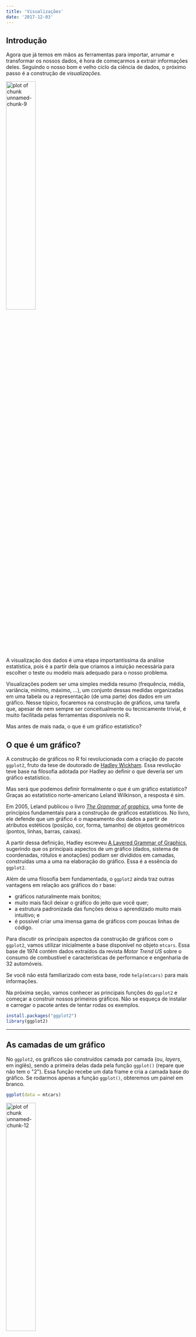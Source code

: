 ```yaml
---
title: 'Visualizações'
date: '2017-12-03'
---
```






## Introdução

Agora que já temos em mãos as ferramentas para importar, arrumar e transformar os nossos dados, é hora de começarmos a extrair informações deles. Seguindo o nosso bom e velho ciclo da ciência de dados, o próximo passo é a construção de *visualizações*.

<img src="img/data-science.png" title="plot of chunk unnamed-chunk-9" alt="plot of chunk unnamed-chunk-9" width="40%" height="40%" />

A visualização dos dados é uma etapa importantíssima da análise estatística, pois é a partir dela que criamos a intuição necessária para escolher o teste ou modelo mais adequado para o nosso problema.

Visualizações podem ser uma simples medida resumo (frequência, média, variância, mínimo, máximo, ...), um conjunto dessas medidas organizadas em uma tabela ou a representação (de uma parte) dos dados em um gráfico. Nesse tópico, focaremos na construção de gráficos, uma tarefa que, apesar de nem sempre ser conceitualmente ou tecnicamente trivial, é muito facilitada pelas ferramentas disponíveis no R.

Mas antes de mais nada, o que é um gráfico estatístico?

## O que é um gráfico?

A construção de gráficos no R foi revolucionada com a criação do pacote `ggplot2`, fruto da tese de doutorado de [Hadley Wickham](https://github.com/hadley). Essa revolução teve base na filosofia adotada por Hadley ao definir o que deveria ser um gráfico estatístico.

Mas será que podemos definir formalmente o que é um gráfico estatístico? Graças ao estatístico norte-americano Leland Wilkinson, a resposta é sim.

Em 2005, Leland publicou o livro [*The Grammar of graphics*](http://www.springer.com/statistics/computational+statistics/book/978-0-387-24544-7), uma fonte de princípios fundamentais para a construção de gráficos estatísticos. No livro, ele defende que um gráfico é o mapeamento dos dados a partir de atributos estéticos (posição, cor, forma, tamanho) de objetos geométricos (pontos, linhas, barras, caixas).

A partir dessa definição, Hadley escreveu [A Layered Grammar of Graphics](http://vita.had.co.nz/papers/layered-grammar.html), sugerindo que os principais aspectos de um gráfico (dados, sistema de coordenadas, rótulos e anotações) podiam ser divididos em camadas, construídas uma a uma na elaboração do gráfico. Essa é a essência do `ggplot2`.

Além de uma filosofia bem fundamentada, o `ggplot2` ainda traz outras vantagens em relação aos gráficos do r base:

- gráficos naturalmente mais bonitos;
- muito mais fácil deixar o gráfico do jeito que você quer;
- a estrutura padronizada das funções deixa o aprendizado muito mais intuitivo; e
- é possível criar uma imensa gama de gráficos com poucas linhas de código.

Para discutir os principais aspectos da construção de gráficos com o `ggplot2`, vamos utilizar inicialmente a base disponível no objeto `mtcars`. Essa base de 1974 contém dados extraídos da revista *Motor Trend US* sobre o consumo de combustível e características de performance e engenharia de 32 automóveis.

Se você não está familiarizado com esta base, rode `help(mtcars)` para mais informações.

Na próxima seção, vamos conhecer as principais funções do `ggplot2` e começar a construir nossos primeiros gráficos. Não se esqueça de instalar e carregar o pacote antes de tentar rodas os exemplos.


```r
install.packages("ggplot2")
library(ggplot2)
```

--------------------------------------------------------------------------------





## As camadas de um gráfico

No `ggplot2`, os gráficos são construídos camada por camada (ou, *layers*, em inglês), sendo a primeira delas dada pela função `ggplot()` (repare que não tem o "2"). Essa função recebe um data frame e cria a camada base do gráfico. Se rodarmos apenas a função `ggplot()`, obteremos um painel em branco.


```r
ggplot(data = mtcars)
```

<img src="figures//unnamed-chunk-12-1.png" title="plot of chunk unnamed-chunk-12" alt="plot of chunk unnamed-chunk-12" width="40%" height="40%" />

Apesar de termos passados os dados para a função, precisamos especificar como as observações serão mapeadas nos aspectos visuais do gráfico e quais formas geométricas serão utilizadas para isso. Cada camada do gráfico representará um tipo de mapeamento ou personalização. O código abaixo é um exemplo de um gráfico bem simples, construído a partir das duas principais camadas. 


```r
ggplot(data = mtcars) + 
  geom_point(mapping = aes(x = disp, y = mpg))
```

<img src="figures//grafico1-1.png" title="plot of chunk grafico1" alt="plot of chunk grafico1" width="40%" height="40%" />

A figura gerada pelo código acima é um gráfico de dispersão. Observe que:

- como vimos, a primeira camada é dada pela função `ggplot()` e recebe um data frame;
- a segunda camada é dada pela função `geom_point()`, especificando a forma **geom**étrica utilizada no mapeamento das observações;
- as camadas são somadas com um `+`;
- o mapeamento na função `geom_point()` recebe a função `aes()`, responsável por descrever como as variáveis serão mapeadas nos aspectos visuais da forma geométrica escolhida, no caso, pontos.

A combinação da função `ggplot()` e de uma ou mais funções `geom_()` definirá o tipo de gráfico gerado.

<div class='admonition note'>
<p class='admonition-title'>
Cuidado
</p>
<p>
As camadas dos gráficos são empilhadas utilizando-se o sinal +. Como a estrutura é muito parecida com uma pipe line, é comum trocarmos o + por um %>% no meio do código.
</p>
</div>

Podemos acrescentar uma terceira camada ao gráfico, agora com uma personalização. Repare como é simples acrescentar labels ao gráfico com a função `labs()`.


```r
ggplot(data = mtcars) + 
  geom_point(mapping = aes(x = disp, y = mpg)) +
  labs(x = "Cilindradas", y = "Milhas/galão")
```

<img src="figures//unnamed-chunk-13-1.png" title="plot of chunk unnamed-chunk-13" alt="plot of chunk unnamed-chunk-13" width="40%" height="40%" />

Agora que você já sabe como a estrutura de camadas do `ggplot` funciona, vamos estudar com mais atenção para que serve a função `aes()`.

--------------------------------------------------------------------------------





## Aesthetics

O papel da função `aes()` (de aesthetics, estética em inglês) é indicar a relação entre os dados e cada aspecto visual do gráfico, como qual variável será representada no eixo x, qual será representada no eixo y, a cor e o tamanho dos componentes geométricos etc. Os aspectos que podem ou devem ser mapeados depende do tipo de gráfico que você está construindo.

No exemplo anterior, atribuímos aspectos de posição: ao eixo y mapeamos a variável `mpg` (milhas por galão) e ao eixo x a variável `disp` (cilindradas). Note que os valores dos labels não são mapeados por variáveis, mas sim diretamente especificados.

Outro aspecto que pode ser mapeado nesse gráfico é a cor dos pontos:


```r
ggplot(data = mtcars) + 
  geom_point(mapping = aes(x = disp, y = mpg, color = as.factor(am)))
```

<img src="figures//mapear_am-1.png" title="plot of chunk mapear_am" alt="plot of chunk mapear_am" width="40%" height="40%" />

Agora, a variável `am` (tipo de transmissão) foi mapeada à cor dos pontos, com pontos vermelhos correspondendo à transmissão automática (valor 0) e pontos azuis à transmissão manual (valor 1). Observe que inserimos a variável `am` como um fator, pois temos interesse apenas nos valores "0" e "1". No entanto, também podemos mapear uma variável contínua à cor dos pontos:


```r
ggplot(mtcars) + 
  geom_point(mapping = aes(x = disp, y = mpg, colour = cyl))
```

<img src="figures//mapear_cor-1.png" title="plot of chunk mapear_cor" alt="plot of chunk mapear_cor" width="40%" height="40%" />

Aqui, o número de cilindros, `cyl`, é representado pela tonalidade da cor azul. Note que, por padrão, a legenda é inserida automaticamente ao gráfico.

Também podemos mapear o tamanho dos pontos a uma variável de interesse:


```r
ggplot(mtcars) +
  geom_point(mapping = aes(x = disp, y = mpg, color = cyl, size = wt))
```

<img src="figures//mapear_tamanaho-1.png" title="plot of chunk mapear_tamanaho" alt="plot of chunk mapear_tamanaho" width="40%" height="40%" />

Segue abaixo uma lista dos aspectos visuais mais utilizados:

- `color=`: altera a cor de formas que não têm área (pontos e retas).
- `fill=`: altera a cor de formas com área (barras, caixas, densidades, áreas).
- `size=`: altera o tamanho de formas.
- `type=`: altera o tipo da forma, geralmente usada para pontos.
- `linetype=`: altera o tipo da linha.

Até agora, sempre mapeamos um aspecto estético a uma variável. Muitas vezes 
queremos apenas modificar um aspecto sem mapeá-lo a variáveis.
Por exemplo, no gráfico a seguir, modificamos a cor de todos os pontos.


```r
ggplot(mtcars, aes(y = mpg, x = disp)) + 
  geom_point(color = "red")
```

<img src="figures//unnamed-chunk-14-1.png" title="plot of chunk unnamed-chunk-14" alt="plot of chunk unnamed-chunk-14" width="40%" height="40%" />

A principal diferença aqui é que especificamos o argumento `color=` fora da função
`aes()`. Dessa forma, podemos controlar todos os aspectos de uma forma geométrica.


```r
ggplot(mtcars, aes(y = mpg, x = disp)) + 
  geom_point(colour = "red", size = 2, shape = 3, alpha = 0.5)
```

<img src="figures//unnamed-chunk-15-1.png" title="plot of chunk unnamed-chunk-15" alt="plot of chunk unnamed-chunk-15" width="40%" height="40%" />

--------------------------------------------------------------------------------




## Geoms

Os *geoms* definem qual forma geométrica será utilizada para a visualização das observações. Como já vimos, a função `geom_point()` gera gráficos de dispersão
transformando pares $(x,y)$ em pontos. Veja a seguir outros *geoms* bastante utilizados:

- `geom_line` - para linhas definidas por pares (x,y).
- `geom_abline` - para retas definidas por um intercepto e uma inclinação.
- `geom_hline` - para retas horizontais.
- `geom_bar` - para barras.
- `geom_histogram` - para histogramas.
- `geom_boxplot` - para boxplots.
- `geom_density` - para densidades.
- `geom_area` - para áreas.

Veja a seguir como é fácil gerar diversos gráficos diferentes utilizando a mesma estrutura do gráfico de dispersão acima:


```r
ggplot(mtcars) + 
  geom_boxplot(aes(x = as.factor(cyl), y = mpg))
```

<img src="figures//unnamed-chunk-16-1.png" title="plot of chunk unnamed-chunk-16" alt="plot of chunk unnamed-chunk-16" width="40%" height="40%" />

Note que para fazer um boxplot para cada grupo, precisamos passar um fator para o aspecto x do gráfico.


```r
ggplot(mtcars) + 
  geom_histogram(aes(x = mpg))
## `stat_bin()` using `bins = 30`. Pick better value with `binwidth`.
```

<img src="figures//unnamed-chunk-17-1.png" title="plot of chunk unnamed-chunk-17" alt="plot of chunk unnamed-chunk-17" width="40%" height="40%" />

Enquanto o gráfico e dispersão demandam o mapeamento das posições x e y, o histograma requer apenas a posição x, já que, pela definição do gráfico, o eixo mostra a frequência de cada classe. O mesmo acontece com o gráfico de barras:


```r
ggplot(mtcars) + 
  geom_bar(aes(x = as.factor(cyl)))
```

<img src="figures//unnamed-chunk-18-1.png" title="plot of chunk unnamed-chunk-18" alt="plot of chunk unnamed-chunk-18" width="40%" height="40%" />

**Exercício**: explorar novos `geom()`'s e mexer nos mapeamentos estéticos desses novos gráficos. [Essa é uma
boa referência](http://ggplot2.tidyverse.org/articles/ggplot2-specs.html).

<div class='admonition note'>
<p class='admonition-title'>
Um padrão para os gráficos
</p>
<p>
Você deve ter percebido que, para fazer um gráfico usando `ggplot2` e a gramática
dos gráficos, existe um padrão:
<br> 
<br>
ggplot(data = DATA) + GEOM_FUNCTION(mapping = aes(MAPPINGS))
<br>
<br>
Para fazer um gráfico, basta substituir DATA por um banco de dados, GEOM_FUNCTION por
uma função geométrica e MAPPINGS por uma coleção de <b>mapas estéticos</b>. Isso será muito útil quando você for fazer o seu próprio gráfico.
</p>
</div>

Agora, considere os 2 gráficos a seguir.


```r
# esquerda
ggplot(mtcars) + 
  geom_point(aes(y = mpg, x = disp))
# direita
ggplot(mtcars) + 
  geom_smooth(aes(y = mpg, x = disp))
```

<img src="figures//duplochunk-1.png" title="plot of chunk duplochunk" alt="plot of chunk duplochunk" width="50%" height="40%" /><img src="figures//duplochunk-2.png" title="plot of chunk duplochunk" alt="plot of chunk duplochunk" width="50%" height="40%" />

Os gráficos são similares e se completam. O da esquerda, mostra como os pontos estão distribuídos, indicando uma relação entre as cilindradas e o consumo de gasolina. Já o gráfico da direita resume essa relação com uma curva de tendência e sua margem de confiança.

Como o `ggplot2` é pensado para que cada gráfico seja feito como uma combinação de camadas, é muito fácil sobrepor esses dois gráficos.


```r
ggplot(mtcars) + 
  geom_point(aes(y = mpg, x = disp)) +
  geom_smooth(aes(y = mpg, x = disp))
## `geom_smooth()` using method = 'loess'
```

<img src="figures//unnamed-chunk-19-1.png" title="plot of chunk unnamed-chunk-19" alt="plot of chunk unnamed-chunk-19" width="40%" height="40%" />

Desta forma, sobrepusemos os pontos e a linha de suavização. No entanto, duplicamos alguns trechos no nosso código, o que geralmente não é bom. Imagine se você precisar
mudar a variável do eixo `y`, você precisará trocar o nome da variável em mais de um
lugar do código. Para resolver isso, você pode definir o *mapping* apenas uma vez
dentro da declaração do gráfico, conforme o código a seguir.


```r
ggplot(mtcars, aes(y = mpg, x = disp)) + 
  geom_point() +
  geom_smooth()
## `geom_smooth()` using method = 'loess'
```

<img src="figures//unnamed-chunk-20-1.png" title="plot of chunk unnamed-chunk-20" alt="plot of chunk unnamed-chunk-20" width="40%" height="40%" />

Veja que isso gera o mesmo gráfico!

Veja que mesmo com dois `geom`'s, o `ggplot` segue a mesma regra para mapear as
variáveis para os aspectos visuais. Por exemplo, se você mapear uma variável para 
a cor, você obterá o seguinte gráfico.


```r
ggplot(mtcars, aes(y = mpg, x = disp, colour = as.factor(cyl))) + 
  geom_point() +
  geom_smooth(method = "lm")
```

<img src="figures//unnamed-chunk-21-1.png" title="plot of chunk unnamed-chunk-21" alt="plot of chunk unnamed-chunk-21" width="40%" height="40%" />

O `ggplot2` agora desenhou uma reta para cada um dos grupos de pontos e coloriu
cada grupo de pontos de uma cor diferente. Em alguns casos, você pode querer mapear
a cor em apenas uma das camadas do gráfico. Isso pode ser feito da seguinte forma:


```r
ggplot(mtcars, aes(y = mpg, x = disp)) + 
  geom_point(aes(colour = as.factor(cyl))) +
  geom_smooth(method = "lm")
```

<img src="figures//unnamed-chunk-22-1.png" title="plot of chunk unnamed-chunk-22" alt="plot of chunk unnamed-chunk-22" width="40%" height="40%" />

Agora, cada grupo de pontos tem uma cor, mas a reta é única para todos os pontos.

--------------------------------------------------------------------------------




## Facets

Uma funcionalidade muito útil do `ggplot2` é a possibilidade de usar `facets`.
Isso auxilia na visualização de diferentes subconjuntos dos dados em gráficos
separados, permitindo a visualização de comportamentos diferentes dependendo
do grupo.


```r
ggplot(mtcars, aes(y = mpg, x = disp)) + 
  geom_point() +
  geom_smooth(method = "lm") + 
  facet_wrap(~am)
```

<img src="figures//unnamed-chunk-23-1.png" title="plot of chunk unnamed-chunk-23" alt="plot of chunk unnamed-chunk-23" width="40%" height="40%" />

No gráfico acima, rapidamente conseguimos visualizar que se o carro não é automático o consumo de combustível é muito menor do que quando o carro é automático. Também conseguimos ver que a inclinação das retas é bem diferente dependendo do carro ser
automático/manual.

**Exercício**: pesquisar o que faz a função `facet_grid()`.

--------------------------------------------------------------------------------



## Personalizando

Como exemplo de personalização de um gráfico com o `ggplot2`, vamos partir de um simples boxplot e fazer diversas alterações nas legendas. 

Para isso, utilizaremos nessa seção a base contida no objeto `PlantGrowth`, contendo resultados de um experimento para comparar o crescimento de plantas sob três condições diferentes (um controle e dois tratamentos). Para mais informações, rode `help(PlantGrowth)`.

O gráfico inicial é construído da seguinte forma:


```r
bp <- ggplot(data = PlantGrowth, aes(x = group, y = weight, fill = group)) +
  geom_boxplot()

bp
```

<img src="figures//unnamed-chunk-24-1.png" title="plot of chunk unnamed-chunk-24" alt="plot of chunk unnamed-chunk-24" width="40%" height="40%" />

### Removendo totalmente a legenda

Existem diversas maneiras para remover a legenda de um gráfico no `ggplot2`. A forma mais simples é usar `guides(fill = FALSE)` com `fill` sendo o atributo gráfico do qual você deseja remover a legenda.


```r
bp + guides(fill = FALSE)
```

<img src="figures//unnamed-chunk-25-1.png" title="plot of chunk unnamed-chunk-25" alt="plot of chunk unnamed-chunk-25" width="50%" height="40%" />

Também é possível remover a legenda utilizando a função `scale_fill_discrite()`. A família `scale_X_Y()` de funções permite escolher manualmente os parâmetros de cada escala utilizada no gráfico.


```r
bp + scale_fill_discrete(guide = F)
```

<img src="figures//unnamed-chunk-26-1.png" title="plot of chunk unnamed-chunk-26" alt="plot of chunk unnamed-chunk-26" width="50%" height="40%" />

O comando a seguir remove todas as legendas, não importa o atributo que ela esteja representando.


```r
bp + theme(legend.position="none")
```

<img src="figures//unnamed-chunk-27-1.png" title="plot of chunk unnamed-chunk-27" alt="plot of chunk unnamed-chunk-27" width="40%" height="40%" />

### Alterando a ordem dos itens

Para alterar a ordem dos itens na legenda do gráfico no `ggplot2`, usamos o comando da escala de cores.


```r
bp + scale_fill_discrete(breaks=c("trt1", "ctrl", "trt2"))
```

<img src="figures//unnamed-chunk-28-1.png" title="plot of chunk unnamed-chunk-28" alt="plot of chunk unnamed-chunk-28" width="40%" height="40%" />

```r
bp
```

<img src="figures//unnamed-chunk-28-2.png" title="plot of chunk unnamed-chunk-28" alt="plot of chunk unnamed-chunk-28" width="40%" height="40%" />

Dependendo dos aspectos gráficos (cores, formatos, preenchimentos) especificados, você pode precisar usar alguma das seguintes funções: 

- `scale_fill_manual()`
- `scale_colour_hue()`
- `scale_colour_manual()`
- `scale_shape_discrete()`
- `scale_linetype_discrete()`

Você pode também querer inverter a ordem dos itens da legenda. Isso pode ser feito de uma das seguintes maneiras.


```r
bp + guides(fill = guide_legend(reverse = TRUE))
bp + scale_fill_discrete(guide = guide_legend(reverse = TRUE))
```

<img src="figures//unnamed-chunk-29-1.png" title="plot of chunk unnamed-chunk-29" alt="plot of chunk unnamed-chunk-29" width="50%" height="40%" /><img src="figures//unnamed-chunk-29-2.png" title="plot of chunk unnamed-chunk-29" alt="plot of chunk unnamed-chunk-29" width="50%" height="40%" />

### Removendo os títulos da legenda

Algumas vezes é necessário remover o título das legendas do gráfico feito no `ggplot2`. Veja a seguir algumas maneiras:


```r
# Remove o título apenas da legenda do preenchimento (fill).
bp + guides(fill=guide_legend(title=NULL))

# Remove o título de todas as legendas.
bp + theme(legend.title = element_blank())
```

<img src="figures//unnamed-chunk-30-1.png" title="plot of chunk unnamed-chunk-30" alt="plot of chunk unnamed-chunk-30" width="50%" height="40%" /><img src="figures//unnamed-chunk-30-2.png" title="plot of chunk unnamed-chunk-30" alt="plot of chunk unnamed-chunk-30" width="50%" height="40%" />

### Modificando texto, cores e rótulos

Existem duas formas para modificar os textos e rótulos das legendas. Uma delas é modificar o `data.frame` de forma com que os fatores tenham o mesmo nome que você deseja na legenda. Outra forma é usando as funções `scale_X_Y()`. 

No nosso exemplo, como a variável `group` está associada ao atributo `fill`, usamos as funções `scale_fill_discrete()`. e `scale_fill_manual()`. Utilizamos a primeira se não quisermos alterar as cores padrão, mas sim que cada fator esteja associado uma cor diferente. Mudamos também os rótolos e o título da legenda.


```r
bp + scale_fill_discrete(name = "Experimental\nCondition",
                         breaks = c("ctrl", "trt1", "trt2"),
                         labels = c("Control", "Treatment 1", "Treatment 2"))
```

<img src="figures//unnamed-chunk-31-1.png" title="plot of chunk unnamed-chunk-31" alt="plot of chunk unnamed-chunk-31" width="50%" height="40%" />

Usamos a segunda se quisermos alterar as cores padrão. Aqui, escolhemos as cores da escala hexadecimal. Veja que isso não aletrou o eixo x do gráfico.


```r
bp + scale_fill_manual(values=c("#999999", "#E69F00", "#56B4E9"), 
                       name="Experimental\nCondition",
                       breaks=c("ctrl", "trt1", "trt2"),
                       labels=c("Control", "Treatment 1", "Treatment 2"))
```

<img src="figures//unnamed-chunk-32-1.png" title="plot of chunk unnamed-chunk-32" alt="plot of chunk unnamed-chunk-32" width="50%" height="40%" />

### Modificando a aparência da legenda

Existem inúmeras modificações que podem ser realizadas na aparência da legenda. Todas elas estão relacionadas à modificação do `element_text()`. Veja neste [link](http://docs.ggplot2.org/0.9.2.1/element_text.html) todos os atributos que podem ser modificados.


```r
# Mudando a aparência do título
bp + theme(legend.title = element_text(color = "blue", size = 16, face = "bold"))
```

<img src="figures//unnamed-chunk-33-1.png" title="plot of chunk unnamed-chunk-33" alt="plot of chunk unnamed-chunk-33" width="40%" height="40%" />


```r
# Mudando a aparência dos rótulos
bp + theme(legend.text = element_text(colour = "blue", size = 16, face = "bold"))
```

<img src="figures//unnamed-chunk-34-1.png" title="plot of chunk unnamed-chunk-34" alt="plot of chunk unnamed-chunk-34" width="40%" height="40%" />

### Modificando a posição da legenda

É possível controlar a posição da legenda facilmente escolhendo uma das posições:  `left`, `right`, `top` e `bottom`.


```r
bp + theme(legend.position="top")
```

<img src="figures//unnamed-chunk-35-1.png" title="plot of chunk unnamed-chunk-35" alt="plot of chunk unnamed-chunk-35" width="40%" height="40%" />

Também é possível controlar a posição da legenda de forma precisa usando a função `theme()`. A legenda será posicionada dentro do gráfico com o ponto central sendo o valor do argumento `legend.position=`. Esses valores são definidos de forma que o ponto (0,0) seja o canto inferior esquerdo e (1,1) seja o canto superior direito.


```r
bp + theme(legend.position=c(.5, .5))
```

<img src="figures//unnamed-chunk-36-1.png" title="plot of chunk unnamed-chunk-36" alt="plot of chunk unnamed-chunk-36" width="40%" height="40%" />

--------------------------------------------------------------------------------




## Exercícios

--------------------------------------------------------------------------------

**1.** 

O que tem de errado no código abaixo? Por que os pontos não ficaram azuis?


```r
ggplot(data = mpg) + 
  geom_point(mapping = aes(x = displ, y = hwy, color = "blue"))
```

<img src="figures//unnamed-chunk-37-1.png" title="plot of chunk unnamed-chunk-37" alt="plot of chunk unnamed-chunk-37" width="40%" height="40%" />

--------------------------------------------------------------------------------

**2.** 

Mapeie uma variável contínua para uma cor, tamanho e forma. Como essas formas
estéticas se comportam diferente para variáveis categóricas vs contínuas?

--------------------------------------------------------------------------------

**3.**

O que acontece se você rodar `ggplot(data = mtcars)`?

--------------------------------------------------------------------------------

**4.**

Utilizando o `mtcars`, faça um gráfico de dispersão de `mpg` por `qsec`.

--------------------------------------------------------------------------------

**5.**

Utilizando o `mtcars`, o que acontece se você fizer um gráfico de dispersão de `vs` por `mpg`? Por que o gráfico não é útil?

--------------------------------------------------------------------------------

